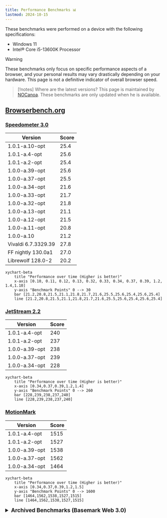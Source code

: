 ```yaml
---
title: Performance Benchmarks 📊
lastmod: 2024-10-15
---
```


These benchmarks were performed on a device with the following specifications:
* Windows 11
* Intel® Core i5-13600K Processor

> [!warning]
> These benchmarks only focus on specific performance aspects of a browser, and your personal results may vary drastically depending on your hardware.
> This page is not a definitive indicator of overall browser speed.

> [!notes] Where are the latest versions?
> This page is maintained by [NOCanoa](https://github.com/NOCanoa). These benchmarks are only updated when he is available.

## [Browserbench.org](https://browserbench.org/)

### [Speedometer 3.0](https://browserbench.org/Speedometer3.0/)

| Version | Score |
|-----------|-----|
| 1.0.1-a.10-opt | 25.4 |
| 1.0.1-a.4-opt | 25.6 |
| 1.0.1-a.2-opt | 25.4 |
| 1.0.0-a.39-opt | 25.6 |
| 1.0.0-a.37-opt | 25.5 |
| 1.0.0-a.34-opt | 21.6 |
| 1.0.0-a.33-opt | 21.7 |
| 1.0.0-a.32-opt | 21.8 |
| 1.0.0-a.13-opt | 21.1   |
| 1.0.0-a.12-opt | 21.5   |
| 1.0.0-a.11-opt | 20.8   |
| 1.0.0-a.10 | 21.2 |
| Vivaldi 6.7.3329.39| 27.8 |
| FF nightly 130.0a1 | 27.0 |
| Librewolf 128.0-2 | 20.2 |

```mermaid
xychart-beta
    title "Performance over time (Higher is better)"
    x-axis [0.10, 0.11, 0.12, 0.13, 0.32, 0.33, 0.34, 0.37, 0.39, 1.2, 1.4,1.10]
    y-axis "Benchmark Points" 0 --> 30
    bar [21.2,20.8,21.5,21.1,21.8,21.7,21.6,25.5,25.6,25.4,25.6,25.4]
    line [21.2,20.8,21.5,21.1,21.8,21.7,21.6,25.5,25.6,25.4,25.6,25.4]
```

### [JetStream 2.2](https://browserbench.org/JetStream/)

| Version | Score |
|-----------|-----|
| 1.0.1-a.4-opt | 240 |
| 1.0.1-a.2-opt | 237 |
| 1.0.0-a.39-opt | 238 |
| 1.0.0-a.37-opt | 239 |
| 1.0.0-a.34-opt | 228 |

```mermaid
xychart-beta
    title "Performance over time (Higher is better)"
    x-axis [0.34,0.37,0.39,1.2,1.4]
    y-axis "Benchmark Points" 0 --> 260
    bar [228,239,238,237,240]
    line [228,239,238,237,240]
```

### [MotionMark](https://browserbench.org/MotionMark1.3.1/)

| Version | Score |
|-----------|-----|
| 1.0.1-a.4-opt | 1515 |
| 1.0.1-a.2-opt | 1527 |
| 1.0.0-a.39-opt | 1538 |
| 1.0.0-a.37-opt | 1562 |
| 1.0.0-a.34-opt | 1464 |

```mermaid
xychart-beta
    title "Performance over time (Higher is better)"
    x-axis [0.34,0.37,0.39,1.2,1.5]
    y-axis "Benchmark Points" 0 --> 1600
    bar [1464,1562,1538,1527,1515]
    line [1464,1562,1538,1527,1515]
```


<style>
/* Add spacing between each details section */
details {
    margin-bottom: 20px; /* Adjust this value to increase or decrease spacing */
}

/* Style the summary to make it stand out */
summary {
    font-size: 1.25em;
    font-weight: bold;
    cursor: pointer; /* Changes cursor to pointer when hovering over summary */
}

/* Add spacing between the summary and the content */
details > summary + * {
    margin-top: 10px; 
}
</style>

<details>
<summary>Archived Benchmarks (Basemark Web 3.0)</summary>

## [Basemark Web 3.0](https://web.basemark.com/)

| Version   | Score  |CSS | HTML5 | Page Responsiveness |
|-----------|-----|-----|-------|------------------------------|
| 1.0.0-a.X| --- | --- | --- | --- | --- |
| 1.0.0-a.34-opt | 1920 | 59% | 91% | 91% | 76% |
| 1.0.0-a.33-opt | 1957 | 59% | 91% | 91% | 76% |
| 1.0.0-a.32-opt | 1732 | 59% | 91% | 90% | 76% |
| 1.0.0-a.15-opt | 2141 | 59% | 91% | 90% | 76% |
| 1.0.0-a.13-opt | 1658 | 59% | 91% | 90% | 76% |
| 1.0.0-a.12-opt | 1874 | 59% | 91% | 91% | 76% |
| 1.0.0-a.11-opt | 1678 | 59% | 91% | 91% | 76% |
| 1.0.0-a.10 | 1660 | 59% | 91% | 91% | 76% |
| 1.0.0-a.9 | 470 | ---  | --- | ---  | ---  |
| 1.0.0-a.8 | 446.74  | 59% | 91%   | 96%                          |
| 1.0.0-a.7 | 1964.43 | 59% | 91%   | 91%                          |
| 1.0.0-a.6 | 1747.98 | 59% | 91%   | 91%                          |
| 1.0.0-a.4 | 470.49  | 59% | 91%   | 97%                          |
| 1.0.0-a.3 | 475.52  |59% | 91%   | 97%                           |
| Librewolf 128.0-2 | 1953.65 | 59.66% | 89.01%   | 91.72%        |
| FF nightly 130.0a1 | 1912.77 | 59.66% | 90.91%  | 91.72%        |


```mermaid
xychart-beta
    title "Performance over time (Higher is better)"
    x-axis [.3, .4, .6, .7, .8, .9, .10, .11, .12, .13, .15, .32, .33, .34]
    y-axis "Benchmark Points" 0 --> 2100
    bar [475.52, 470.49, 1747.98, 1964.43, 446.74, 470, 1660.89, 1678.49, 1874.49, 1658.87, 2141.63, 1732, 1957, 1920]
    line [475.52, 470.49, 1747.98, 1964.43, 446.74, 470, 1660.89, 1678.49, 1874.49, 1658.87, 2141.63, 1732, 1957, 1920]
```

</details>


